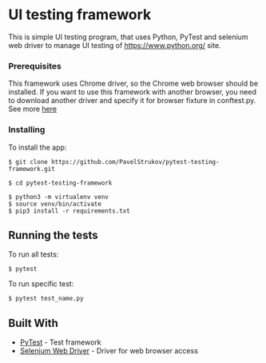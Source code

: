 # UI testing framework

This is simple UI testing program, that uses Python, PyTest and selenium web driver to manage UI testing 
of https://www.python.org/ site.

### Prerequisites

This framework uses Chrome driver, so the Chrome web browser should be installed.
If you want to use this framework with another browser, you need to download another driver and specify it
for browser fixture in conftest.py.
See more [here](https://selenium-python.readthedocs.io/installation.html#drivers)

### Installing

To install the app:

```
$ git clone https://github.com/PavelStrukov/pytest-testing-framework.git

$ cd pytest-testing-framework

$ python3 -m virtualenv venv
$ source venv/bin/activate
$ pip3 install -r requirements.txt
```

## Running the tests

To run all tests:
```
$ pytest
```
To run specific test:
```
$ pytest test_name.py
```

## Built With

* [PyTest](https://docs.pytest.org/en/latest/) - Test framework
* [Selenium Web Driver](https://www.selenium.dev/documentation/en/webdriver/) - Driver for web browser access

